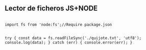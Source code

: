 ## Lector de ficheros JS+NODE ##
<code>
import fs from 'node:fs';//Require package.json

try {
    const data = fs.readFileSync('./quijote.txt', 'utf8');
    console.log(data);
} catch (err) {
    console.error(err);
}
</code>
